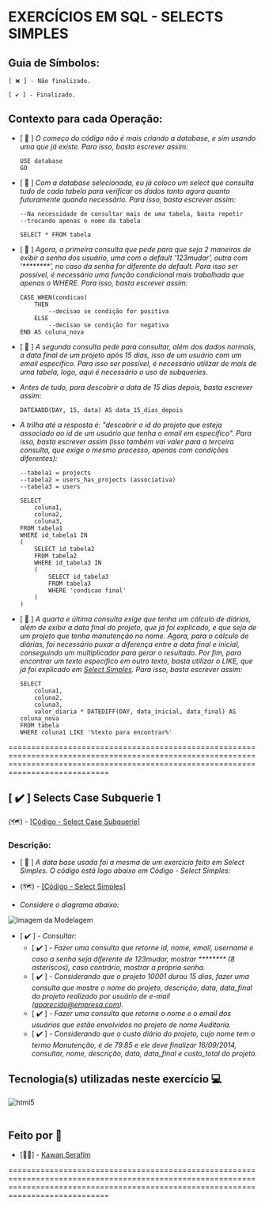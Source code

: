 # **EXERCÍCIOS EM SQL - SELECTS SIMPLES**

## Guia de Símbolos:

    [ ❌ ] - Não finalizado.

    [ ✔️ ] - Finalizado.

## Contexto para cada Operação:

- [ 📑 ] *O começo do código não é mais criando a database, e sim usando uma que já existe. Para isso, basta escrever assim:*

      USE database
      GO

- [ 📑 ] *Com a database selecionada, eu já coloco um select que consulta tudo de cada tabela para verificar os dados tanto agora quanto futuramente quando necessário. Para isso, basta escrever assim:*

      --Na necessidade de consultar mais de uma tabela, basta repetir
      --trocando apenas o nome da tabela

      SELECT * FROM tabela

- [ 📑 ] *Agora, a primeira consulta que pede para que seja 2 maneiras de exibir a senha dos usuário, uma com o default '123mudar', outra com '\*\*\*\*\*\*\*\*', no caso da senha for diferente do default. Para isso ser possível, é necessário uma função condicional mais trabalhada que apenas o WHERE. Para isso, basta escrever assim:*

      CASE WHEN(condicao)
          THEN
              --decisao se condição for positiva
          ELSE
              --decisao se condição for negativa
      END AS coluna_nova

- [ 📑 ] *A segunda consulta pede para consultar, além dos dados normais, a data final de um projeto após 15 dias, isso de um usuário com um email específico. Para isso ser possível, é necessário utilizar de mais de uma tabela, logo, aqui é necessário o uso de subqueries.*
- *Antes de tudo, para descobrir a data de 15 dias depois, basta escrever assim:*

      DATEAADD(DAY, 15, data) AS data_15_dias_depois

- *A trilha até a resposta é: "descobrir o id do projeto que esteja associado ao id de um usuário que tenha o email em específico". Para isso, basta escrever assim (isso também vai valer para a  terceira consulta, que exige o mesmo processo, apenas com condições diferentes):*

      --tabela1 = projects
      --tabela2 = users_has_projects (associativa)
      --tabela3 = users
  
      SELECT
          coluna1,
          coluna2,
          coluna3,
      FROM tabela1
      WHERE id_tabela1 IN
      (
          SELECT id_tabela2
          FROM tabela2
          WHERE id_tabela3 IN
          (
              SELECT id_tabela3
              FROM tabela3
              WHERE 'condicao final'
          )
      )

- [ 📑 ] *A quarta e última consulta exige que tenha um cálculo de diárias, além de exibir a data final do projeto, que já foi explicado, e que seja de um projeto que tenha manutenção no nome. Agora, para o cálculo de diárias, foi necessário puxar a diferença entre a data final e inicial, conseguindo um multiplicador para gerar o resultado. Por fim, para encontrar um texto específico em outro texto, basta utilizar o LIKE, que já foi explicado em [Select Simples](https://github.com/KawanSerafim/Banco_De_Dados/tree/main/SQL/select_simples). Para isso, basta escrever assim:*

      SELECT
          coluna1,
          coluna2,
          coluna3,
          valor_diaria * DATEDIFF(DAY, data_inicial, data_final) AS coluna_nova
      FROM tabela
      WHERE coluna1 LIKE '%texto para encontrar%'

========================================================================================================================================================================================

## [ ✔️ ] Selects Case Subquerie 1

(🗺️) - [[Código - Select Case Subquerie]](https://github.com/KawanSerafim/Banco_De_Dados/blob/main/SQL/select_case_subquerie/Ex_Case_Subqueries1.sql)

### Descrição:

- [ 📑 ] *A data base usada foi a mesma de um exercício feito em Select Simples. O código está logo abaixo em Código - Select Simples:*

- (🗺️) - [[Código - Select Simples]](https://github.com/KawanSerafim/Banco_De_Dados/blob/main/SQL/select_simples/Ex_SelectSimples1.sql)

- *Considere o diagrama abaixo:*

![Imagem da Modelagem](https://github.com/KawanSerafim/Banco_De_Dados/blob/main/SQL/imagens/Imagem%20do%20WhatsApp%20de%202024-11-23%20à(s)%2022.08.09_fee28da8.jpg)

- [ ✔️ ] - *Consultar:*
  - [ ✔️ ] - *Fazer uma consulta que retorne id, nome, email, username e caso a senha seja diferente de 123mudar, mostrar ******** (8 asteriscos), caso contrário, mostrar a própria senha.*
  - [ ✔️ ] - *Considerando que o projeto 10001 durou 15 dias, fazer uma consulta que mostre o nome do projeto, descrição, data, data_final do projeto realizado por usuário de e-mail (aparecido@empresa.com).*
  - [ ✔️ ] - *Fazer uma consulta que retorne o nome e o email dos usuários que estão envolvidos no projeto de nome Auditoria.*
  - [ ✔️ ] - *Considerando que o custo diário do projeto, cujo nome tem o termo Manutenção, é de 79.85 e ele deve finalizar 16/09/2014, consultar, nome, descrição, data, data_final e custo_total do projeto.*

## **Tecnologia(s) utilizadas neste exercício 💻**
<div style="display: inline_block">
    <img align="center" alt="html5" src="https://img.shields.io/badge/Microsoft_SQL_Server-CC2927?style=for-the-badge&logo=microsoft-sql-server&logoColor=white" />
</div><br/>

## **Feito por 👤**

- [👨‍💻] - [Kawan Serafim](https://github.com/KawanSerafim)

========================================================================================================================================================================================
